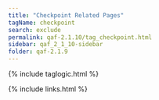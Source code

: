 ```yaml
---
title: "Checkpoint Related Pages"
tagName: checkpoint
search: exclude
permalink: qaf-2.1.10/tag_checkpoint.html
sidebar: qaf_2_1_10-sidebar
folder: qaf-2.1.9
---
```

{% include taglogic.html %}

{% include links.html %}
